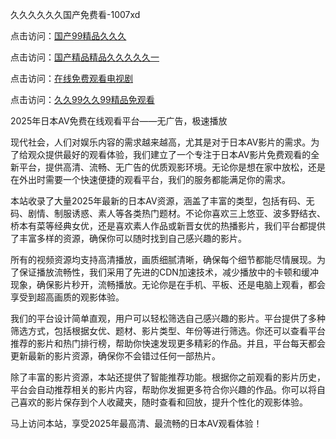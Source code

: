 久久久久久久国产免费看-1007xd

点击访问：<a href="https://heiliaoxwd5i8.pages.dev/">国产99精品久久久</a>

点击访问：<a href="https://heiliaoxqkkct.pages.dev/">国产精品精品久久久久久一</a>

点击访问：<a href="https://heiliaowzu4ur.pages.dev/">在线免费观看电视剧</a>

点击访问：<a href="https://heiliaozj3tjd.pages.dev/">久久99久久99精品免观看</a>

2025年日本AV免费在线观看平台——无广告，极速播放

现代社会，人们对娱乐内容的需求越来越高，尤其是对于日本AV影片的需求。为了给观众提供最好的观看体验，我们建立了一个专注于日本AV影片免费观看的全新平台，提供高清、流畅、无广告的优质观影环境。无论你是想在家中放松，还是在外出时需要一个快速便捷的观看平台，我们的服务都能满足你的需求。

本站收录了大量2025年最新的日本AV资源，涵盖了丰富的类型，包括有码、无码、剧情、制服诱惑、素人等各类热门题材。不论你喜欢三上悠亚、波多野结衣、桥本有菜等经典女优，还是喜欢素人作品或新晋女优的热播影片，我们平台都提供了丰富多样的资源，确保你可以随时找到自己感兴趣的影片。

所有的视频资源均支持高清播放，画质细腻清晰，确保每个细节都能尽情展现。为了保证播放流畅性，我们采用了先进的CDN加速技术，减少播放中的卡顿和缓冲现象，确保影片秒开，流畅播放。无论你是在手机、平板、还是电脑上观看，都会享受到超高画质的观影体验。

我们的平台设计简单直观，用户可以轻松筛选自己感兴趣的影片。平台提供了多种筛选方式，包括根据女优、题材、影片类型、年份等进行筛选。你还可以查看平台推荐的影片和热门排行榜，帮助你快速发现更多精彩的作品。并且，平台每天都会更新最新的影片资源，确保你不会错过任何一部热片。

除了丰富的影片资源，本站还提供了智能推荐功能。根据你之前观看的影片历史，平台会自动推荐相关的影片内容，帮助你发掘更多符合你兴趣的作品。你可以将自己喜欢的影片保存到个人收藏夹，随时查看和回放，提升个性化的观影体验。

马上访问本站，享受2025年最高清、最流畅的日本AV观看体验！

<span style="display:none;">[Canonical link]( https://github.com/riben1231/15902 ）</span>
